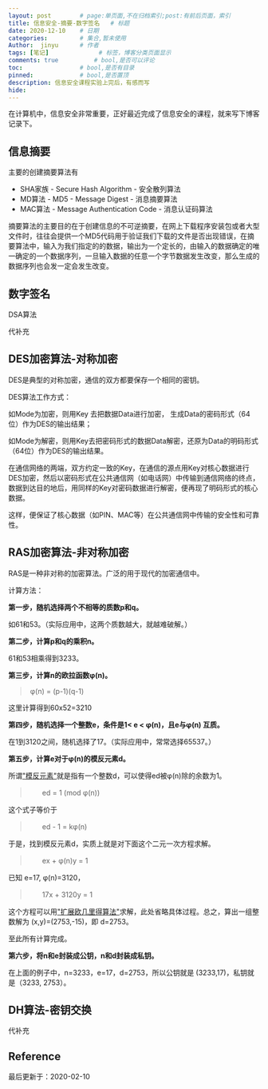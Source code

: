 ```yaml
---
layout: post        # page:单页面,不在归档索引;post:有前后页面，索引
title: 信息安全-摘要-数字签名   # 标题
date: 2020-12-10    # 日期
categories:         # 集合,暂未使用
Author:  jinyu      # 作者
tags: [笔记]              # 标签，博客分类页面显示
comments: true          # bool,是否可以评论
toc:                # bool,是否有目录
pinned:             # bool,是否置顶
description: 信息安全课程实验上完后，有感而写
hide: 
---
```


在计算机中，信息安全非常重要，正好最近完成了信息安全的课程，就来写下博客记录下。

<!-- more -->

## 信息摘要

主要的创建摘要算法有

* SHA家族 - Secure Hash Algorithm - 安全散列算法
* MD算法 - MD5 - Message Digest - 消息摘要算法
* MAC算法 - Message Authentication Code - 消息认证码算法

摘要算法的主要目的在于创建信息的不可逆摘要，在网上下载程序安装包或者大型文件时，往往会提供一个MD5代码用于验证我们下载的文件是否出现错误，在摘要算法中，输入为我们指定的的数据，输出为一个定长的，由输入的数据确定的唯一确定的一个数据序列，一旦输入数据的任意一个字节数据发生改变，那么生成的数据序列也会发一定会发生改变。

## 数字签名

DSA算法

代补充

## DES加密算法-对称加密

DES是典型的对称加密，通信的双方都要保存一个相同的密钥。

DES算法工作方式：

如Mode为加密，则用Key 去把数据Data进行加密， 生成Data的密码形式（64位）作为DES的输出结果；

如Mode为解密，则用Key去把密码形式的数据Data解密，还原为Data的明码形式（64位）作为DES的输出结果。

在通信网络的两端，双方约定一致的Key，在通信的源点用Key对核心数据进行DES加密，然后以密码形式在公共通信网（如电话网）中传输到通信网络的终点，数据到达目的地后，用同样的Key对密码数据进行解密，便再现了明码形式的核心数据。

这样，便保证了核心数据（如PIN、MAC等）在公共通信网中传输的安全性和可靠性。

## RAS加密算法-非对称加密

RAS是一种非对称的加密算法。广泛的用于现代的加密通信中。

计算方法：

**第一步，随机选择两个不相等的质数p和q。**

如61和53。（实际应用中，这两个质数越大，就越难破解。）

**第二步，计算p和q的乘积n。**

61和53相乘得到3233。

**第三步，计算n的欧拉函数φ(n)。**

> ​		φ(n) = (p-1)(q-1)

这里计算得到60x52=3210

**第四步，随机选择一个整数e，条件是1< e < φ(n)，且e与φ(n) 互质。**

在1到3120之间，随机选择了17。（实际应用中，常常选择65537。）

**第五步，计算e对于φ(n)的模反元素d。**

所谓["模反元素"](http://zh.wikipedia.org/wiki/模反元素)就是指有一个整数d，可以使得ed被φ(n)除的余数为1。

> 　　ed = 1 (mod φ(n))

这个式子等价于

> 　　ed - 1 = kφ(n)

于是，找到模反元素d，实质上就是对下面这个二元一次方程求解。

> 　　ex + φ(n)y = 1

已知 e=17, φ(n)=3120，

> 　　17x + 3120y = 1

这个方程可以用["扩展欧几里得算法"](http://zh.wikipedia.org/wiki/扩展欧几里得算法)求解，此处省略具体过程。总之，算出一组整数解为 (x,y)=(2753,-15)，即 d=2753。

至此所有计算完成。

**第六步，将n和e封装成公钥，n和d封装成私钥。**

在上面的例子中，n=3233，e=17，d=2753，所以公钥就是 (3233,17)，私钥就是（3233, 2753）。

## DH算法-密钥交换

代补充

## Reference

最后更新于：2020-02-10
